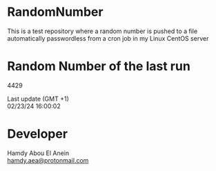# RandomNumber    
This is a test repository where a random number is pushed to a file automatically passwordless from a cron job in my Linux CentOS server    
# Random Number of the last run   
4429
      
Last update (GMT +1)    
02/23/24 16:00:02
# Developer    
Hamdy Abou El Anein   
hamdy.aea@protonmail.com
